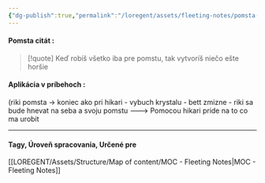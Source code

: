 ```yaml
---
{"dg-publish":true,"permalink":"/loregent/assets/fleeting-notes/pomsta-citat/","noteIcon":""}
---
```


#### Pomsta citát : 

> [!quote]
> Keď robíš všetko iba pre pomstu, tak vytvoríš niečo ešte horšie

#### Aplikácia v príbehoch : 

(riki pomsta -> koniec ako pri hikari - vybuch krystalu - bett zmizne - riki sa bude hnevat na seba a svoju pomstu  ---> Pomocou hikari pride na to co ma urobit

---
#### Tagy, Úroveň spracovania, Určené pre
[[LOREGENT/Assets/Structure/Map of content/MOC - Fleeting Notes\|MOC - Fleeting Notes]]